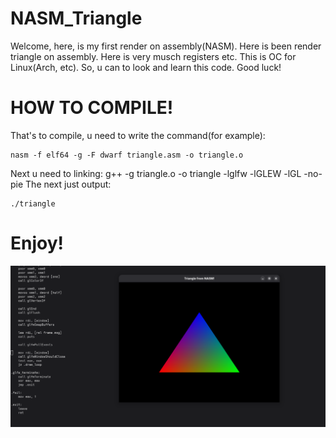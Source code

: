 # NASM_Triangle
Welcome, here, is my first render on assembly(NASM). Here is been render triangle on assembly. Here is very musch registers etc. This is OC for Linux(Arch, etc). So, u can to look and learn this code. Good luck!

# HOW TO COMPILE!
That's to compile, u need to write the command(for example):
```
nasm -f elf64 -g -F dwarf triangle.asm -o triangle.o
```
Next u need to linking:
g++ -g triangle.o -o triangle -lglfw -lGLEW -lGL -no-pie
The next just output:
```
./triangle
```

# Enjoy!
![img](https://github.com/tornado4444/NASM_Triangle/blob/main/triangle.png)
